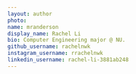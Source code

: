 ```yaml
---
layout: author
photo: 
name: mranderson
display_name: Rachel Li
bio: Computer Engineering major @ NU.
github_username: rachelnwk
instagram_username: rrachelnwk
linkedin_username: rachel-li-3881ab248
---
```


